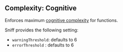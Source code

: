 ## Complexity: Cognitive

Enforces maximum [cognitive complexity](https://www.sonarsource.com/docs/CognitiveComplexity.pdf) for functions.

Sniff provides the following setting:

* `warningThreshold`: defaults to 6
* `errorThreshold` : defaults to 6